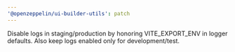 ```yaml
---
'@openzeppelin/ui-builder-utils': patch
---
```


Disable logs in staging/production by honoring VITE_EXPORT_ENV in logger defaults.
Also keep logs enabled only for development/test.
